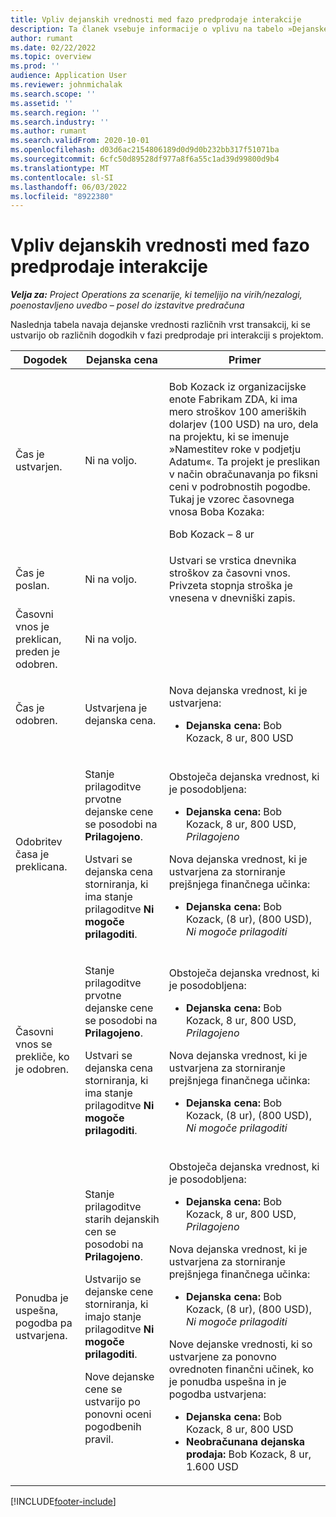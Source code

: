 ```yaml
---
title: Vpliv dejanskih vrednosti med fazo predprodaje interakcije
description: Ta članek vsebuje informacije o vplivu na tabelo »Dejanske vrednosti« ob različnih dogodkih, ko je interakcija v fazi predprodaje v programu Microsoft Dynamics 365 Project Operations.
author: rumant
ms.date: 02/22/2022
ms.topic: overview
ms.prod: ''
audience: Application User
ms.reviewer: johnmichalak
ms.search.scope: ''
ms.assetid: ''
ms.search.region: ''
ms.search.industry: ''
ms.author: rumant
ms.search.validFrom: 2020-10-01
ms.openlocfilehash: d03d6ac2154806189d0d9d0b232bb317f51071ba
ms.sourcegitcommit: 6cfc50d89528df977a8f6a55c1ad39d99800d9b4
ms.translationtype: MT
ms.contentlocale: sl-SI
ms.lasthandoff: 06/03/2022
ms.locfileid: "8922380"
---
```

# <a name="actuals-impact-during-the-pre-sales-stage-of-an-engagement"></a>Vpliv dejanskih vrednosti med fazo predprodaje interakcije

_**Velja za:** Project Operations za scenarije, ki temeljijo na virih/nezalogi, poenostavljeno uvedbo – posel do izstavitve predračuna_

Naslednja tabela navaja dejanske vrednosti različnih vrst transakcij, ki se ustvarijo ob različnih dogodkih v fazi predprodaje pri interakciji s projektom.

| Dogodek | Dejanska cena | Primer |
|---|---|---|
| Čas je ustvarjen. | Ni na voljo. | <p>Bob Kozack iz organizacijske enote Fabrikam ZDA, ki ima mero stroškov 100 ameriških dolarjev (100 USD) na uro, dela na projektu, ki se imenuje »Namestitev roke v podjetju Adatum«. Ta projekt je preslikan v način obračunavanja po fiksni ceni v podrobnostih pogodbe. Tukaj je vzorec časovnega vnosa Boba Kozaka:</p><p>Bob Kozack – 8 ur</p> |
| Čas je poslan. | Ni na voljo. | Ustvari se vrstica dnevnika stroškov za časovni vnos. Privzeta stopnja stroška je vnesena v dnevniški zapis. |
| Časovni vnos je preklican, preden je odobren. | Ni na voljo. | |
| Čas je odobren. | Ustvarjena je dejanska cena. | <p>Nova dejanska vrednost, ki je ustvarjena:</p><ul><li>**Dejanska cena:** Bob Kozack, 8 ur, 800 USD</li></ul> |
| Odobritev časa je preklicana. | <p>Stanje prilagoditve prvotne dejanske cene se posodobi na **Prilagojeno**.</p><p>Ustvari se dejanska cena storniranja, ki ima stanje prilagoditve **Ni mogoče prilagoditi**.</p> | <p>Obstoječa dejanska vrednost, ki je posodobljena:</p><ul><li>**Dejanska cena:** Bob Kozack, 8 ur, 800 USD, *Prilagojeno*</li></ul><p>Nova dejanska vrednost, ki je ustvarjena za storniranje prejšnjega finančnega učinka:</p><ul><li>**Dejanska cena:** Bob Kozack, (8 ur), (800 USD), *Ni mogoče prilagoditi*</li></ul> |
| Časovni vnos se prekliče, ko je odobren. | <p>Stanje prilagoditve prvotne dejanske cene se posodobi na **Prilagojeno**.</p><p>Ustvari se dejanska cena storniranja, ki ima stanje prilagoditve **Ni mogoče prilagoditi**.</p> | <p>Obstoječa dejanska vrednost, ki je posodobljena:</p><ul><li>**Dejanska cena:** Bob Kozack, 8 ur, 800 USD, *Prilagojeno*</li></ul><p>Nova dejanska vrednost, ki je ustvarjena za storniranje prejšnjega finančnega učinka:</p><ul><li>**Dejanska cena:** Bob Kozack, (8 ur), (800 USD), *Ni mogoče prilagoditi*</li></ul> |
| Ponudba je uspešna, pogodba pa ustvarjena. | <p>Stanje prilagoditve starih dejanskih cen se posodobi na **Prilagojeno**.</p><p>Ustvarijo se dejanske cene storniranja, ki imajo stanje prilagoditve **Ni mogoče prilagoditi**.</p><p>Nove dejanske cene se ustvarijo po ponovni oceni pogodbenih pravil.</p> | <p>Obstoječa dejanska vrednost, ki je posodobljena:</p><ul><li>**Dejanska cena:** Bob Kozack, 8 ur, 800 USD, *Prilagojeno*</li></ul><p>Nova dejanska vrednost, ki je ustvarjena za storniranje prejšnjega finančnega učinka:</p><ul><li>**Dejanska cena:** Bob Kozack, (8 ur), (800 USD), *Ni mogoče prilagoditi*</li></ul><p>Nove dejanske vrednosti, ki so ustvarjene za ponovno ovrednoten finančni učinek, ko je ponudba uspešna in je pogodba ustvarjena:</p><ul><li>**Dejanska cena:** Bob Kozack, 8 ur, 800 USD</li><li>**Neobračunana dejanska prodaja:** Bob Kozack, 8 ur, 1.600 USD</li></ul> |

[!INCLUDE[footer-include](../includes/footer-banner.md)]

